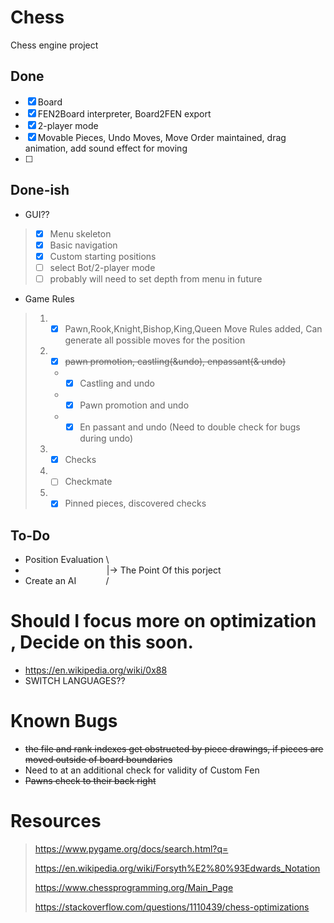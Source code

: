 # Chess
Chess engine project

## Done

- [x]  Board
- [x]  FEN2Board interpreter, Board2FEN export
- [x]  2-player mode
- [x]  Movable Pieces, Undo Moves, Move Order maintained, drag animation, add sound effect for moving
- [ ]  

## Done-ish
* GUI??
 > - [x] Menu skeleton 
 > - [x] Basic navigation
 > - [x] Custom starting positions
 > - [ ] select Bot/2-player mode
 > - [ ] probably will need to set depth from menu in future

* Game Rules
>1. - [x] Pawn,Rook,Knight,Bishop,King,Queen Move Rules added, Can generate all possible moves for the position
>2. - [X] <s>pawn promotion, castling(&undo), enpassant(& undo)</s>
>    * - [x] Castling and undo 
>    * - [x] Pawn promotion and undo  
>    * - [x] En passant and undo (Need to double check for bugs during undo)     
>3. - [x] Checks 
>4. - [ ] Checkmate
>5. - [x] Pinned pieces, discovered checks

## To-Do
* Position Evaluation&nbsp;\\
* &nbsp;&nbsp;&nbsp;&nbsp;&nbsp;&nbsp;&nbsp;&nbsp;&nbsp;&nbsp;&nbsp;&nbsp;&nbsp;&nbsp;&nbsp;&nbsp;&nbsp;&nbsp;&nbsp;&nbsp;&nbsp;&nbsp;&nbsp;&nbsp;&nbsp;&nbsp;&nbsp;&nbsp;&nbsp;&nbsp;&nbsp;&nbsp;&nbsp;|-> The Point Of this porject 
* Create an AI&nbsp;&nbsp;&nbsp;&nbsp;&nbsp;&nbsp;&nbsp;&nbsp;&nbsp;&nbsp;&nbsp;&nbsp;/

# Should I focus more on optimization , Decide on this soon.
* https://en.wikipedia.org/wiki/0x88
* SWITCH LANGUAGES??

# Known Bugs
* <s>the file and rank indexes get obstructed by piece drawings, if pieces are moved outside of board boundaries </s>
* Need to at an additional check for validity of Custom Fen
* <s>Pawns check to their back right</s>

# **Resources**
> https://www.pygame.org/docs/search.html?q=
> 
> https://en.wikipedia.org/wiki/Forsyth%E2%80%93Edwards_Notation
> 
> https://www.chessprogramming.org/Main_Page
> 
> https://stackoverflow.com/questions/1110439/chess-optimizations
> 

